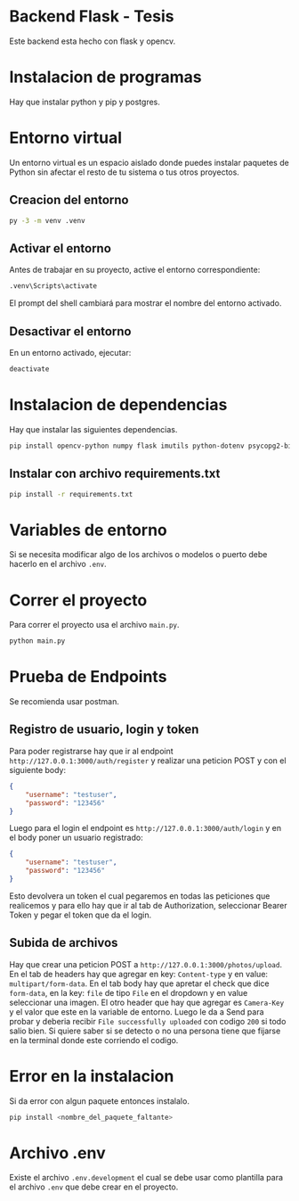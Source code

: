 # Backend Flask - Tesis
Este backend esta hecho con flask y opencv.

# Instalacion de programas
Hay que instalar python y pip y postgres.

# Entorno virtual
Un entorno virtual es un espacio aislado donde puedes instalar paquetes de Python sin afectar el resto de tu sistema o tus otros proyectos.

## Creacion del entorno
```bash
py -3 -m venv .venv
```

## Activar el entorno
Antes de trabajar en su proyecto, active el entorno correspondiente:

```bash
.venv\Scripts\activate
```

El prompt del shell cambiará para mostrar el nombre del entorno activado.

## Desactivar el entorno
En un entorno activado, ejecutar:

```bash
deactivate
```

# Instalacion de dependencias
Hay que instalar las siguientes dependencias.
```bash
pip install opencv-python numpy flask imutils python-dotenv psycopg2-binary flask-cors PyJWT flask-socketio eventlet
```

## Instalar con archivo requirements.txt
```bash
pip install -r requirements.txt
```

# Variables de entorno
Si se necesita modificar algo de los archivos o modelos o puerto debe hacerlo en el archivo `.env`.

# Correr el proyecto
Para correr el proyecto usa el archivo `main.py`.
```bash
python main.py
```

# Prueba de Endpoints
Se recomienda usar postman.
## Registro de usuario, login y token
Para poder registrarse hay que ir al endpoint `http://127.0.0.1:3000/auth/register` y realizar una peticion POST y con el siguiente body:
```json
{
    "username": "testuser",
    "password": "123456"
}
```
Luego para el login el endpoint es `http://127.0.0.1:3000/auth/login` y en el body poner un usuario registrado:
```json
{
    "username": "testuser",
    "password": "123456"
}
```
Esto devolvera un token el cual pegaremos en todas las peticiones que realicemos y para ello hay que ir al tab de Authorization, seleccionar Bearer Token y pegar el token que da el login.
## Subida de archivos
Hay que crear una peticion POST a `http://127.0.0.1:3000/photos/upload`.
En el tab de headers hay que agregar en key: `Content-type` y en value: `multipart/form-data`.
En el tab body hay que apretar el check que dice `form-data`, en la key: `file` de tipo `File` en el dropdown y en value seleccionar una imagen.
El otro header que hay que agregar es `Camera-Key` y el valor que este en la variable de entorno.
Luego le da a Send para probar y deberia recibir `File successfully uploaded` con codigo `200` si todo salio bien.
Si quiere saber si se detecto o no una persona tiene que fijarse en la terminal donde este corriendo el codigo.

# Error en la instalacion
Si da error con algun paquete entonces instalalo.
```bash
pip install <nombre_del_paquete_faltante>
```
# Archivo .env
Existe el archivo `.env.development` el cual se debe usar como plantilla para el archivo `.env` que debe crear en el proyecto.